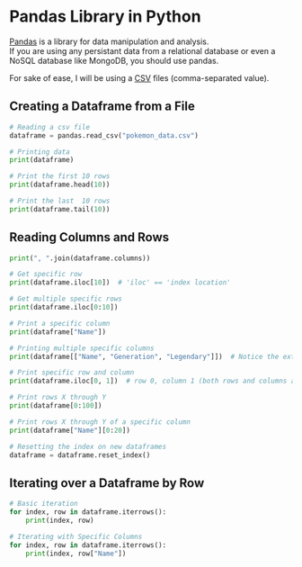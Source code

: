 # Pandas Library in Python
[Pandas](https://pandas.pydata.org/) is a library for data manipulation and analysis. <br />
If you are using any persistant data from a relational database or even a NoSQL database like MongoDB, you should use pandas. 

For sake of ease, I will be using a [CSV](https://www.howtogeek.com/348960/what-is-a-csv-file-and-how-do-i-open-it/) files (comma-separated value).

## Creating a Dataframe from a File

```Python
# Reading a csv file
dataframe = pandas.read_csv("pokemon_data.csv")

# Printing data
print(dataframe)

# Print the first 10 rows
print(dataframe.head(10))

# Print the last  10 rows
print(dataframe.tail(10))
```

## Reading Columns and Rows

```Python
print(", ".join(dataframe.columns))

# Get specific row
print(dataframe.iloc[10])  # 'iloc' == 'index location'

# Get multiple specific rows
print(dataframe.iloc[0:10])

# Print a specific column
print(dataframe["Name"])

# Printing multiple specific columns
print(dataframe[["Name", "Generation", "Legendary"]])  # Notice the extra set of '[]'

# Print specific row and column
print(dataframe.iloc[0, 1])  # row 0, column 1 (both rows and columns are zero-indexed)

# Print rows X through Y
print(dataframe[0:100])

# Print rows X through Y of a specific column
print(dataframe["Name"][0:20])

# Resetting the index on new dataframes
dataframe = dataframe.reset_index()
```

## Iterating over a Dataframe by Row

```Python
# Basic iteration
for index, row in dataframe.iterrows():
    print(index, row)

# Iterating with Specific Columns
for index, row in dataframe.iterrows():
    print(index, row["Name"])
```

##

```Python

```

##

```Python

```
